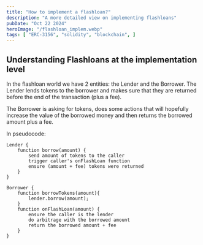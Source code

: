 ```yaml
---
title: "How to implement a flashloan?"
description: "A more detailed view on implementing flashloans"
pubDate: "Oct 22 2024"
heroImage: "/flashloan_implem.webp"
tags: [ "ERC-3156", "solidity", "blockchain", ]
---
```


## Understanding Flashloans at the implementation level

In the flashloan world we have 2 entities: the Lender and the Borrower.
The Lender lends tokens to the borrower and makes sure that they are returned before the end of the transaction
(plus a fee).

The Borrower is asking for tokens, does some actions that will hopefully increase the value of the borrowed money and
then returns the borrowed amount plus a fee.

In pseudocode:

```
Lender {
    function borrow(amount) {
        send amount of tokens to the caller
        trigger caller's onFlashLoan function
        ensure (amount + fee) tokens were returned
    }
}
```

```
Borrower {
    function borrowTokens(amount){
        lender.borrow(amount);
    }
    function onFlashLoan(amount) {
        ensure the caller is the lender
        do arbitrage with the borrowed amount
        return the borrowed amount + fee
    } 
}
```
